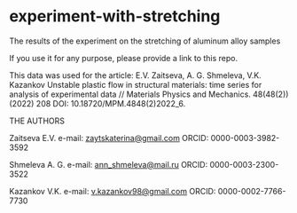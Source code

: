 # experiment-with-stretching
The results of the experiment on the stretching of aluminum alloy samples

If you use it for any purpose, please provide a link to this repo.

This data was used for the article: E.V. Zaitseva, A. G. Shmeleva, V.K. Kazankov  Unstable plastic flow in structural materials: time series for analysis of experimental data // Materials Physics and Mechanics. 48(48(2)) (2022) 208 DOI: 10.18720/MPM.4848(2)2022_6.

THE AUTHORS

Zaitseva E.V.
e-mail: zaytskaterina@gmail.com
ORCID: 0000-0003-3982-3592

Shmeleva A. G.
e-mail: ann_shmeleva@mail.ru
ORCID: 0000-0003-2300-3522

Kazankov V.K.
e-mail: v.kazankov98@gmail.com
ORCID: 0000-0002-7766-7730

